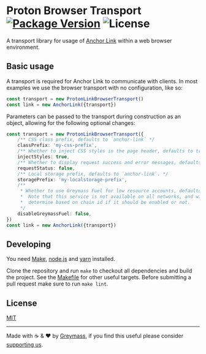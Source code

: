 # Proton Browser Transport [![Package Version](https://img.shields.io/npm/v/anchor-link-browser-transport.svg?style=flat-square)](https://www.npmjs.com/package/anchor-link-browser-transport) ![License](https://img.shields.io/npm/l/anchor-link-browser-transport.svg?style=flat-square)

A transport library for usage of [Anchor Link](https://github.com/greymass/anchor-link) within a web browser environment.

## Basic usage

A transport is required for Anchor Link to communicate with clients. In most examples we use the browser transport with no configuration, like so:

```ts
const transport = new ProtonLinkBrowserTransport()
const link = new AnchorLink({transport})
```

Parameters can be passed to the transport during construction as an object, allowing for the following optional changes:

```ts
const transport = new ProtonLinkBrowserTransport({
    /** CSS class prefix, defaults to `anchor-link` */
    classPrefix: 'my-css-prefix',
    /** Whether to inject CSS styles in the page header, defaults to true. */
    injectStyles: true,
    /** Whether to display request success and error messages, defaults to true */
    requestStatus: false,
    /** Local storage prefix, defaults to `anchor-link`. */
    storagePrefix: 'my-localstorage-prefix',
    /**
     * Whether to use Greymass Fuel for low resource accounts, defaults to false.
     *  Note that this service is not available on all networks, and will automatically
     *  determine based on chain id if it should be enabled or not.
     */
    disableGreymassFuel: false,
})
const link = new AnchorLink({transport})
```

## Developing

You need [Make](https://www.gnu.org/software/make/), [node.js](https://nodejs.org/en/) and [yarn](https://classic.yarnpkg.com/en/docs/install) installed.

Clone the repository and run `make` to checkout all dependencies and build the project. See the [Makefile](./Makefile) for other useful targets. Before submitting a pull request make sure to run `make lint`.

## License

[MIT](./LICENSE.md)

---

Made with ☕️ & ❤️ by [Greymass](https://greymass.com), if you find this useful please consider [supporting us](https://greymass.com/support-us).

